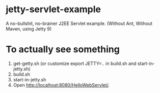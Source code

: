 jetty-servlet-example
=====================

A no-bullshit, no-brainer J2EE Servlet example. (Without Ant, Without Maven, using Jetty 9)

# To actually see something

1. get-getty.sh (or customize export JETTY=.. in build.sh and start-in-jetty.sh)
2. build.sh
3. start-in-jetty.sh
4. Open [http://localhost:8080/HelloWebServlet/](http://localhost:8080/HelloWebServlet/).
